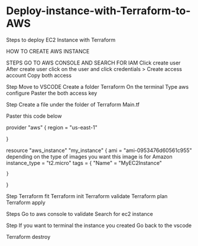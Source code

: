 # Deploy-instance-with-Terraform-to-AWS
Steps to deploy EC2 Instance with Terraform


HOW TO CREATE AWS INSTANCE

STEPS
GO TO AWS CONSOLE AND SEARCH FOR IAM 
Click create user
After create user click on the user and click credentials > 
Create access account 
Copy both access

Step 
Move to VSCODE
Create a folder Terraform
On the terminal
Type aws configure
Paster the both access key

Step
Create a file under the folder of Terraform
Main.tf

Paster this code below

provider "aws" {
    region = "us-east-1"
  
}

resource "aws_instance" "my_instance" {
    ami = "ami-0953476d60561c955"                         depending on the type of images you want this image is for Amazon
    instance_type = "t2.micro"
    tags = {
        "Name" = "MyEC2Instance"

    }

  
}


Step
Terraform fit
Terraform init
Terraform validate
Terraform plan
Terraform apply

Steps
Go to aws console to validate
Search for ec2 instance 


Step
If you want to terminal the instance you created
Go back to the vscode

Terraform destroy


